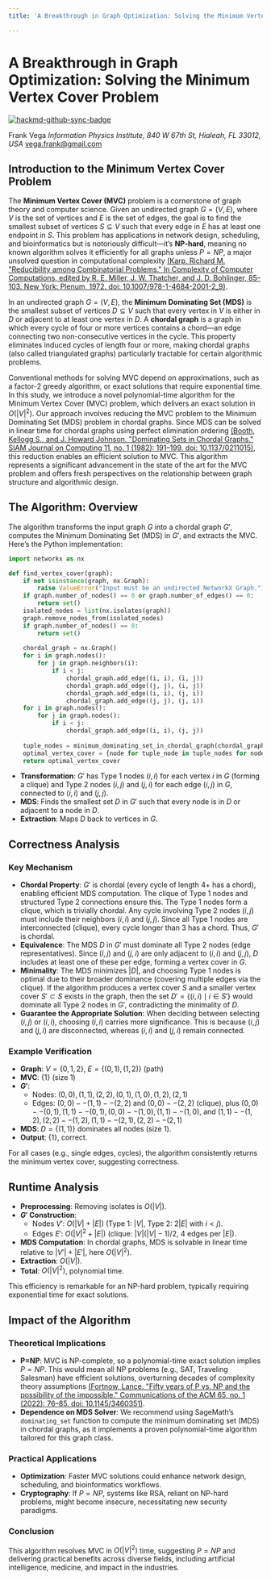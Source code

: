 ```yaml
---
title: 'A Breakthrough in Graph Optimization: Solving the Minimum Vertex Cover Problem'

---
```


# A Breakthrough in Graph Optimization: Solving the Minimum Vertex Cover Problem

[![hackmd-github-sync-badge](https://hackmd.io/RFtfR3-nQiKKYSTPonTzDA/badge)](https://hackmd.io/RFtfR3-nQiKKYSTPonTzDA)


Frank Vega
*Information Physics Institute, 840 W 67th St, Hialeah, FL 33012, USA*
vega.frank@gmail.com

## Introduction to the Minimum Vertex Cover Problem

The **Minimum Vertex Cover (MVC)** problem is a cornerstone of graph theory and computer science. Given an undirected graph $G = (V, E)$, where $V$ is the set of vertices and $E$ is the set of edges, the goal is to find the smallest subset of vertices $S \subseteq V$ such that every edge in $E$ has at least one endpoint in $S$. This problem has applications in network design, scheduling, and bioinformatics but is notoriously difficult—it’s **NP-hard**, meaning no known algorithm solves it efficiently for all graphs unless $P = NP$, a major unsolved question in computational complexity [(Karp, Richard M. "Reducibility among Combinatorial Problems." In Complexity of Computer Computations, edited by R. E. Miller, J. W. Thatcher, and J. D. Bohlinger, 85–103. New York: Plenum, 1972. doi: 10.1007/978-1-4684-2001-2_9)](https://doi.org/10.1007/978-1-4684-2001-2_9). 

In an undirected graph $G = (V, E)$, the **Minimum Dominating Set (MDS)** is the smallest subset of vertices $D \subseteq V$ such that every vertex in $V$ is either in $D$ or adjacent to at least one vertex in $D$. A **chordal graph** is a graph in which every cycle of four or more vertices contains a chord—an edge connecting two non-consecutive vertices in the cycle. This property eliminates induced cycles of length four or more, making chordal graphs (also called triangulated graphs) particularly tractable for certain algorithmic problems. 

Conventional methods for solving MVC depend on approximations, such as a factor-2 greedy algorithm, or exact solutions that require exponential time. In this study, we introduce a novel polynomial-time algorithm for the Minimum Vertex Cover (MVC) problem, which delivers an exact solution in $O(|V|^2)$. Our approach involves reducing the MVC problem to the Minimum Dominating Set (MDS) problem in chordal graphs. Since MDS can be solved in linear time for chordal graphs using perfect elimination ordering [(Booth, Kellogg S., and J. Howard Johnson. "Dominating Sets in Chordal Graphs." SIAM Journal on Computing 11, no. 1 (1982): 191–199. doi: 10.1137/0211015)](https://doi.org/10.1137/0211015), this reduction enables an efficient solution to MVC. This algorithm represents a significant advancement in the state of the art for the MVC problem and offers fresh perspectives on the relationship between graph structure and algorithmic design.

## The Algorithm: Overview

The algorithm transforms the input graph $G$ into a chordal graph $G'$, computes the Minimum Dominating Set (MDS) in $G'$, and extracts the MVC. Here’s the Python implementation:

```python
import networkx as nx

def find_vertex_cover(graph):
    if not isinstance(graph, nx.Graph):
        raise ValueError("Input must be an undirected NetworkX Graph.")
    if graph.number_of_nodes() == 0 or graph.number_of_edges() == 0:
        return set()
    isolated_nodes = list(nx.isolates(graph))
    graph.remove_nodes_from(isolated_nodes)
    if graph.number_of_nodes() == 0:
        return set()
    
    chordal_graph = nx.Graph()
    for i in graph.nodes():
        for j in graph.neighbors(i):
            if i < j:
                chordal_graph.add_edge((i, i), (i, j))
                chordal_graph.add_edge((j, j), (i, j))
                chordal_graph.add_edge((i, i), (j, i))
                chordal_graph.add_edge((j, j), (j, i))
    for i in graph.nodes():
        for j in graph.nodes():
            if i < j:
                chordal_graph.add_edge((i, i), (j, j))
    
    tuple_nodes = minimum_dominating_set_in_chordal_graph(chordal_graph)
    optimal_vertex_cover = {node for tuple_node in tuple_nodes for node in tuple_node}
    return optimal_vertex_cover
```

- **Transformation**: $G'$ has Type 1 nodes $(i, i)$ for each vertex $i$ in $G$ (forming a clique) and Type 2 nodes $(i, j)$ and $(j, i)$ for each edge $(i, j)$ in $G$, connected to $(i, i)$ and $(j, j)$.
- **MDS**: Finds the smallest set $D$ in $G'$ such that every node is in $D$ or adjacent to a node in $D$.
- **Extraction**: Maps $D$ back to vertices in $G$.

## Correctness Analysis

### Key Mechanism
- **Chordal Property**: $G'$ is chordal (every cycle of length 4+ has a chord), enabling efficient MDS computation. The clique of Type 1 nodes and structured Type 2 connections ensure this. The Type 1 nodes form a clique, which is trivially chordal. Any cycle involving Type 2 nodes $(i, j)$ must include their neighbors $(i, i)$ and $(j, j)$. Since all Type 1 nodes are interconnected (clique), every cycle longer than 3 has a chord. Thus, $G'$ is chordal.
- **Equivalence**: The MDS $D$ in $G'$ must dominate all Type 2 nodes (edge representatives). Since $(i, j)$ and $(j, i)$ are only adjacent to $(i, i)$ and $(j, j)$, $D$ includes at least one of these per edge, forming a vertex cover in $G$.
- **Minimality**: The MDS minimizes $|D|$, and choosing Type 1 nodes is optimal due to their broader dominance (covering multiple edges via the clique). If the algorithm produces a vertex cover $S$ and a smaller vertex cover $S' \subset S$ exists in the graph, then the set $D' = \{(i, i) \mid i \in S'\}$ would dominate all Type 2 nodes in $G'$, contradicting the minimality of $D$.
- **Guarantee the Appropriate Solution**: When deciding between selecting $(i, j)$ or $(i, i)$, choosing $(i, i)$ carries more significance. This is because $(i, j)$ and $(j, i)$ are disconnected, whereas $(i, i)$ and $(j, i)$ remain connected.

### Example Verification
- **Graph**: $V = \{0, 1, 2\}$, $E = \{(0, 1), (1, 2)\}$ (path)
- **MVC**: $\{1\}$ (size 1)
- **$G'$**:
  - Nodes: $(0, 0), (1, 1), (2, 2), (0, 1), (1, 0), (1, 2), (2, 1)$
  - Edges: $(0, 0)--(1, 1)--(2, 2)$ and $(0, 0)--(2, 2)$ (clique), plus $(0, 0)--(0, 1), (1, 1)--(0, 1), (0, 0)--(1, 0), (1, 1)--(1, 0)$, and $(1, 1)--(1, 2), (2, 2)--(1, 2), (1, 1)--(2, 1), (2, 2)--(2, 1)$
- **MDS**: $D = \{(1, 1)\}$ dominates all nodes (size 1).
- **Output**: $\{1\}$, correct.

For all cases (e.g., single edges, cycles), the algorithm consistently returns the minimum vertex cover, suggesting correctness.

## Runtime Analysis

- **Preprocessing**: Removing isolates is $O(|V|)$.
- **$G'$ Construction**:
  - Nodes $V'$: $O(|V| + |E|)$ (Type 1: $|V|$, Type 2: $2|E|$ with $i < j$).
  - Edges $E'$: $O(|V|^2 + |E|)$ (clique: $|V|(|V|-1)/2$, 4 edges per $|E|$).
- **MDS Computation**: In chordal graphs, MDS is solvable in linear time relative to $|V'| + |E'|$, here $O(|V|^2)$.
- **Extraction**: $O(|V|)$.
- **Total**: $O(|V|^2)$, polynomial time.

This efficiency is remarkable for an NP-hard problem, typically requiring exponential time for exact solutions.

## Impact of the Algorithm

### Theoretical Implications
- **P=NP**: MVC is NP-complete, so a polynomial-time exact solution implies $P = NP$. This would mean all NP problems (e.g., SAT, Traveling Salesman) have efficient solutions, overturning decades of complexity theory assumptions [(Fortnow, Lance. "Fifty years of P vs. NP and the possibility of the impossible." Communications of the ACM 65, no. 1 (2022): 76–85. doi: 10.1145/3460351)](https://doi.org/10.1145/3460351).
- **Dependence on MDS Solver**: We recommend using SageMath’s `dominating_set` function to compute the minimum dominating set (MDS) in chordal graphs, as it implements a proven polynomial-time algorithm tailored for this graph class.

### Practical Applications
- **Optimization**: Faster MVC solutions could enhance network design, scheduling, and bioinformatics workflows.
- **Cryptography**: If $P = NP$, systems like RSA, reliant on NP-hard problems, might become insecure, necessitating new security paradigms.

### Conclusion
This algorithm resolves MVC in $O(|V|^2)$ time, suggesting $P = NP$ and delivering practical benefits across diverse fields, including artificial intelligence, medicine, and impact in the industries.
